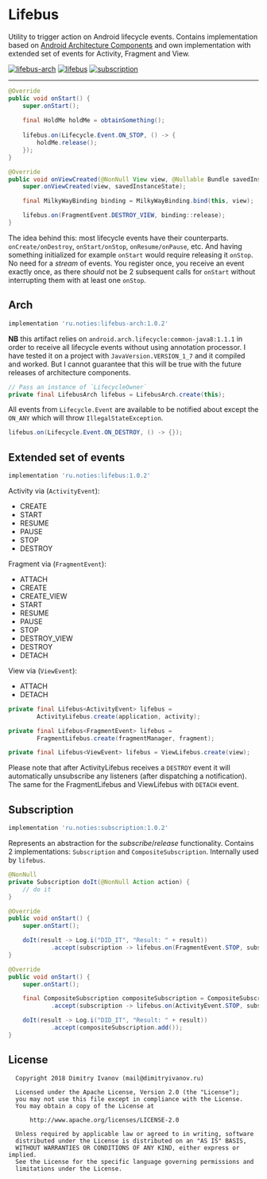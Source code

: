 # Lifebus

Utility to trigger action on Android lifecycle events. Contains implementation based on [Android Architecture Components](https://developer.android.com/topic/libraries/architecture/index.html) and own implementation with extended set of events for Activity, Fragment and View.

[![lifebus-arch](https://img.shields.io/maven-central/v/ru.noties/lifebus-arch.svg?label=lifebus-arch)](http://search.maven.org/#search|ga|1|g%3A%22ru.noties%22%20AND%20a%3A%22lifebus-arch%22)
[![lifebus](https://img.shields.io/maven-central/v/ru.noties/lifebus.svg?label=lifebus)](http://search.maven.org/#search|ga|1|g%3A%22ru.noties%22%20AND%20a%3A%22lifebus%22)
[![subscription](https://img.shields.io/maven-central/v/ru.noties/subscription.svg?label=subscription)](http://search.maven.org/#search|ga|1|g%3A%22ru.noties%22%20AND%20a%3A%22subscription%22)

---

```java
@Override
public void onStart() {
    super.onStart();
    
    final HoldMe holdMe = obtainSomething();
    
    lifebus.on(Lifecycle.Event.ON_STOP, () -> {
        holdMe.release();
    });
}
```

```java
@Override
public void onViewCreated(@NonNull View view, @Nullable Bundle savedInstanceState) {
    super.onViewCreated(view, savedInstanceState);

    final MilkyWayBinding binding = MilkyWayBinding.bind(this, view);

    lifebus.on(FragmentEvent.DESTROY_VIEW, binding::release);
}
```

The idea behind this: most lifecycle events have their counterparts. `onCreate/onDestroy`, `onStart/onStop`, `onResume/onPause`, etc. And having something initialized for example `onStart` would require releasing it `onStop`. No need for a _stream_ of events. You register once, you receive an event exactly once, as there _should_ not be 2 subsequent calls for `onStart` without interrupting them with at least one `onStop`.


## Arch

```gradle
implementation 'ru.noties:lifebus-arch:1.0.2'
```

**NB** this artifact relies on `android.arch.lifecycle:common-java8:1.1.1` in order to receive all lifecycle events without using annotation processor. I have tested it on a project with `JavaVersion.VERSION_1_7` and it compiled and worked. But I cannot guarantee that this will be true with the future releases of architecture components.

```java
// Pass an instance of `LifecycleOwner`
private final LifebusArch lifebus = LifebusArch.create(this);
``` 

All events from `Lifecycle.Event` are available to be notified about except the `ON_ANY` which will throw `IllegalStateException`.

```java
lifebus.on(Lifecycle.Event.ON_DESTROY, () -> {});
```


## Extended set of events

```gradle
implementation 'ru.noties:lifebus:1.0.2'
```

Activity via (`ActivityEvent`):
* CREATE
* START
* RESUME
* PAUSE
* STOP
* DESTROY

Fragment via (`FragmentEvent`):
* ATTACH
* CREATE
* CREATE_VIEW
* START
* RESUME
* PAUSE
* STOP
* DESTROY_VIEW
* DESTROY
* DETACH

View via (`ViewEvent`):
* ATTACH
* DETACH

```java
private final Lifebus<ActivityEvent> lifebus = 
        ActivityLifebus.create(application, activity);
```

```java
private final Lifebus<FragmentEvent> lifebus = 
        FragmentLifebus.create(fragmentManager, fragment);
```

```java
private final Lifebus<ViewEvent> lifebus = ViewLifebus.create(view);
```

Please note that after ActivityLifebus receives a `DESTROY` event it will automatically unsubscribe any listeners (after dispatching a notification). The same for the FragmentLifebus and ViewLifebus with `DETACH` event.

## Subscription

```gradle
implementation 'ru.noties:subscription:1.0.2'
```

Represents an abstraction for the _subscribe_/_release_ functionality. Contains 2 implementations: `Subscription` and `CompositeSubscription`. Internally used by `lifebus`.

```java
@NonNull
private Subscription doIt(@NonNull Action action) {
    // do it
}

@Override
public void onStart() {
    super.onStart();

    doIt(result -> Log.i("DID_IT", "Result: " + result))
            .accept(subscription -> lifebus.on(FragmentEvent.STOP, subscription::unsubscribe));
}
```

```java
@Override
public void onStart() {
    super.onStart();

    final CompositeSubscription compositeSubscription = CompositeSubscription.create()
            .accept(subscription -> lifebus.on(ActivityEvent.STOP, subscription::unsubscribe));

    doIt(result -> Log.i("DID_IT", "Result: " + result))
            .accept(compositeSubscription.add());
}
```

## License

```
  Copyright 2018 Dimitry Ivanov (mail@dimitryivanov.ru)

  Licensed under the Apache License, Version 2.0 (the "License");
  you may not use this file except in compliance with the License.
  You may obtain a copy of the License at

      http://www.apache.org/licenses/LICENSE-2.0

  Unless required by applicable law or agreed to in writing, software
  distributed under the License is distributed on an "AS IS" BASIS,
  WITHOUT WARRANTIES OR CONDITIONS OF ANY KIND, either express or implied.
  See the License for the specific language governing permissions and
  limitations under the License.
```
